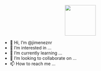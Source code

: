 <div id="header" align="center">
  <img src="https://media.giphy.com/media/G8k4UcUNIhFSM/giphy.gif" width="100"/>
</div>



- 👋 Hi, I’m @jimeneznr
- 👀 I’m interested in ...
- 🌱 I’m currently learning ...
- 💞️ I’m looking to collaborate on ...
- 📫 How to reach me ...

<!---
jimeneznr/jimeneznr is a ✨ special ✨ repository because its `README.md` (this file) appears on your GitHub profile.
You can click the Preview link to take a look at your changes.
--->
